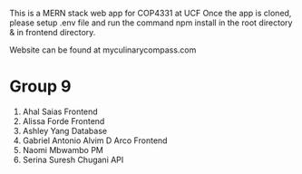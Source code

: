 This is a MERN stack web app for COP4331 at UCF
Once the app is cloned, please setup .env file and run the command npm install in the root directory & in frontend directory.

Website can be found at myculinarycompass.com

# Group 9

1. Ahal Saias Frontend
2. Alissa Forde Frontend
3. Ashley Yang Database
4. Gabriel Antonio Alvim D Arco Frontend
5. Naomi Mbwambo PM
6. Serina Suresh Chugani API
